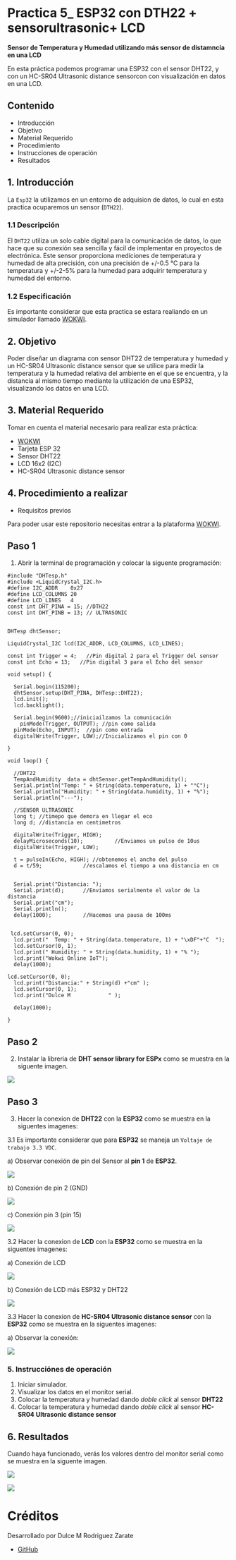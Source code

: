 # Practica 5_ ESP32 con DTH22 + sensorultrasonic+ LCD

**Sensor de Temperatura y Humedad utilizando  más sensor de distamncia en una LCD**

En esta práctica podemos programar una ESP32 con el sensor DHT22, y con un HC-SR04 Ultrasonic distance sensorcon  con visualización en datos en una LCD.

## Contenido 

- Introducción 
- Objetivo
- Material Requerido
- Procedimiento 
- Instrucciones de operación 
- Resultados 



## 1. Introducción

La ```Esp32``` la utilizamos en un entorno de adquision de datos, lo cual en esta practica ocuparemos un sensor (```DTH22```).
### 1.1 Descripción
 El ```DHT22``` utiliza un solo cable digital para la comunicación de datos, lo que hace que su conexión sea sencilla y fácil de implementar en proyectos de electrónica. Este sensor proporciona mediciones de temperatura y humedad de alta precisión, con una precisión de +/-0.5 °C para la temperatura y +/-2-5% para la humedad para adquirir temperatura y humedad del entorno. 
 
 ### 1.2 Especificación 
 Es importante considerar que esta practica se estara realiando en un simulador llamado [WOKWI](https://https://wokwi.com/).

## 2. Objetivo 

Poder diseñar un diagrama con sensor DHT22 de temperatura y humedad y un HC-SR04 Ultrasonic distance sensor que se utilice para medir la temperatura y la humedad relativa del ambiente en el que se encuentra, y la distancia al mismo tiempo mediante la utilización de una ESP32, visualizando los datos en una LCD.


## 3. Material Requerido

Tomar en cuenta el material necesario para realizar esta práctica:

- [WOKWI](https://https://wokwi.com/)
- Tarjeta ESP 32
- Sensor DHT22
- LCD 16x2 (I2C)
- HC-SR04 Ultrasonic distance sensor



## 4. Procedimiento a realizar 

 - Requisitos previos

Para poder usar este repositorio necesitas entrar a la plataforma [WOKWI](https://https://wokwi.com/).


## Paso 1 

1. Abrir la terminal de programación y colocar la siguente programación:

```
#include "DHTesp.h"
#include <LiquidCrystal_I2C.h>
#define I2C_ADDR    0x27
#define LCD_COLUMNS 20
#define LCD_LINES   4
const int DHT_PINA = 15; //DTH22
const int DHT_PINB = 13; // ULTRASONIC


DHTesp dhtSensor;

LiquidCrystal_I2C lcd(I2C_ADDR, LCD_COLUMNS, LCD_LINES);

const int Trigger = 4;   //Pin digital 2 para el Trigger del sensor
const int Echo = 13;   //Pin digital 3 para el Echo del sensor

void setup() {

  Serial.begin(115200);
  dhtSensor.setup(DHT_PINA, DHTesp::DHT22);
  lcd.init();
  lcd.backlight();

  Serial.begin(9600);//iniciailzamos la comunicación
    pinMode(Trigger, OUTPUT); //pin como salida
  pinMode(Echo, INPUT);  //pin como entrada
  digitalWrite(Trigger, LOW);//Inicializamos el pin con 0

}

void loop() {

  //DHT22
  TempAndHumidity  data = dhtSensor.getTempAndHumidity();
  Serial.println("Temp: " + String(data.temperature, 1) + "°C");
  Serial.println("Humidity: " + String(data.humidity, 1) + "%");
  Serial.println("---");
  
  //SENSOR ULTRASONIC
  long t; //timepo que demora en llegar el eco   
  long d; //distancia en centimetros

  digitalWrite(Trigger, HIGH);
  delayMicroseconds(10);          //Enviamos un pulso de 10us
  digitalWrite(Trigger, LOW);
  
  t = pulseIn(Echo, HIGH); //obtenemos el ancho del pulso
  d = t/59;             //escalamos el tiempo a una distancia en cm
   
  
  Serial.print("Distancia: ");
  Serial.print(d);      //Enviamos serialmente el valor de la distancia
  Serial.print("cm");
  Serial.println();
  delay(1000);          //Hacemos una pausa de 100ms

  
 lcd.setCursor(0, 0);
  lcd.print("  Temp: " + String(data.temperature, 1) + "\xDF"+"C  ");
  lcd.setCursor(0, 1);
  lcd.print(" Humidity: " + String(data.humidity, 1) + "% ");
  lcd.print("Wokwi Online IoT");
  delay(1000);

lcd.setCursor(0, 0);
  lcd.print("Distancia:" + String(d) +"cm" );
  lcd.setCursor(0, 1);
  lcd.print("Dulce M            " );

  delay(1000);

}
```


## Paso 2 

2. Instalar la libreria de **DHT sensor library for ESPx** como se muestra en la siguente imagen.

![](https://github.com/DulceMRZ/PRACTICA5_ESP32_DHT22_ULTRASONIC_LCD/blob/main/PRACTICA5%20-%20Wokwi%20ESP32,%20STM32,%20Arduino%20Simulator%20-%20Google%20Chrome%2010_06_2023%2012_28_25%20p.%20m..png?raw=true)

## Paso 3

3. Hacer la conexion de **DHT22** con la **ESP32** como se muestra en la siguentes imagenes:

3.1 Es importante considerar que para **ESP32** se maneja un ```Voltaje de trabajo 3.3 VDC```. 

a) Observar conexión de pin del Sensor al **pin 1** de **ESP32**. 

![](https://github.com/DulceMRZ/PRACTICA_1_DHT22/blob/main/Practica_1_DTH22%20diagrama%20(1).PNG?raw=true)

b) Conexión de pin 2 (GND) 


![](https://github.com/DulceMRZ/PRACTICA_1_DHT22/blob/main/Practica_1_DTH22%20diagrama%20(2)..PNG?raw=true)

c) Conexión pin 3 (pin 15) 

![](https://github.com/DulceMRZ/PRACTICA_1_DHT22/blob/main/Practica_1_DTH22%20diagrama..png?raw=true)

3.2 Hacer la conexion de **LCD** con la **ESP32** como se muestra en la siguentes imagenes: 

a) Conexión de LCD 


![](https://github.com/DulceMRZ/PRACTICA_2_DHT22_CON_LCD/blob/main/Captura3.PNG?raw=truee)



b) Conexión de LCD más ESP32 y DHT22

![](https://github.com/DulceMRZ/PRACTICA_2_DHT22_CON_LCD/blob/main/Captura1.PNG?raw=true)

3.3 Hacer la conexion de **HC-SR04 Ultrasonic distance sensor** con la **ESP32** como se muestra en la siguentes imagenes:

a) Observar la conexión: 

![](https://github.com/DulceMRZ/PRACTICA5_ESP32_DHT22_ULTRASONIC_LCD/blob/main/Captura.PNG?raw=true)








### 5. Instrucciónes de operación

1. Iniciar simulador.
2. Visualizar los datos en el monitor serial.
3. Colocar la temperatura y humedad dando *doble click* al sensor **DHT22** 
4. Colocar la temperatura y humedad dando *doble click* al sensor **HC-SR04 Ultrasonic distance sensor** 
## 6. Resultados

Cuando haya funcionado, verás los valores dentro del monitor serial como se muestra en la siguente imagen.

![](https://github.com/DulceMRZ/PRACTICA5_ESP32_DHT22_ULTRASONIC_LCD/blob/main/PRACTICA5%20-%20Wokwi%20ESP32,%20STM32,%20Arduino%20Simulator%20-%20Google%20Chrome%2010_06_2023%2012_42_41%20p.%20m..png?raw=true)

![](https://github.com/DulceMRZ/PRACTICA5_ESP32_DHT22_ULTRASONIC_LCD/blob/main/PRACTICA5%20-%20Wokwi%20ESP32,%20STM32,%20Arduino%20Simulator%20-%20Google%20Chrome%2010_06_2023%2012_42_39%20p.%20m.%20(1).png?raw=true)

 


# Créditos

Desarrollado por Dulce M Rodriguez Zarate 

- [GitHub](https://github.com/DulceMRZ)